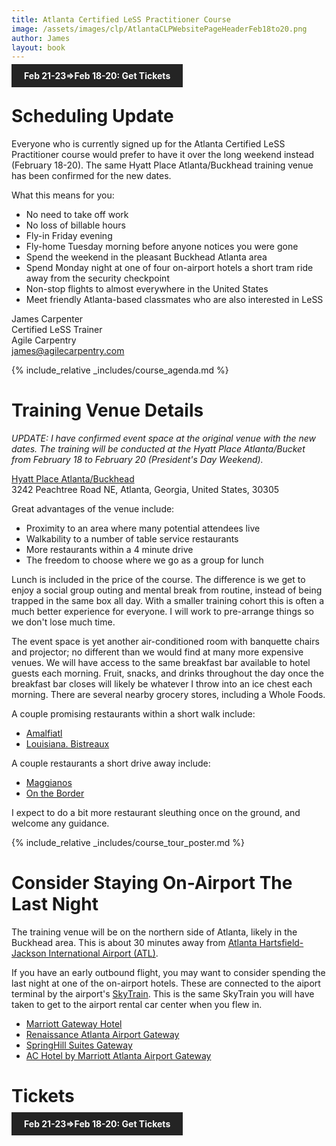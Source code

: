 ```yaml
---
title: Atlanta Certified LeSS Practitioner Course
image: /assets/images/clp/AtlantaCLPWebsitePageHeaderFeb18to20.png
author: James
layout: book
---
```


<a class="wx-button" href="https://agilecarpentry.ticketspice.com/atlanta-metro-certified-less-practitioner-workshop-2023-q1" style="background:rgba(36,36,36,1);color:white;padding:10px 20px;text-decoration:none;font-weight:bold;" target="_blank">Feb 21-23=>Feb 18-20: Get Tickets</a>

# Scheduling Update

Everyone who is currently signed up for the Atlanta Certified LeSS Practitioner course would prefer to have it over the long weekend instead (February 18-20). The same Hyatt Place Atlanta/Buckhead training venue has been confirmed for the new dates.

What this means for you:
* No need to take off work
* No loss of billable hours
* Fly-in Friday evening
* Fly-home Tuesday morning before anyone notices you were gone
* Spend the weekend in the pleasant Buckhead Atlanta area
* Spend Monday night at one of four on-airport hotels a short tram ride away from the security checkpoint
* Non-stop flights to almost everywhere in the United States
* Meet friendly Atlanta-based classmates who are also interested in LeSS

James Carpenter  
Certified LeSS Trainer  
Agile Carpentry  
[james@agilecarpentry.com](mailto:james@agilecarpentry.com)   

{% include_relative _includes/course_agenda.md %}



# Training Venue Details

*UPDATE: I have confirmed event space at the original venue with the new dates. The training will be conducted at the Hyatt Place Atlanta/Bucket from February 18 to February 20 (President's Day Weekend).*

[Hyatt Place Atlanta/Buckhead](https://www.hyatt.com/en-US/hotel/georgia/hyatt-place-atlanta-buckhead/atlzb)  
3242 Peachtree Road NE, Atlanta, Georgia, United States, 30305  

Great advantages of the venue include:
* Proximity to an area where many potential attendees live
* Walkability to a number of table service restaurants
* More restaurants within a 4 minute drive
* The freedom to choose where we go as a group for lunch

Lunch is included in the price of the course. The difference is we get to enjoy a social group outing and mental break from routine, instead of being trapped in the same box all day. With a smaller training cohort this is often a much better experience for everyone. I will work to pre-arrange things so we don't lose much time.

The event space is yet another air-conditioned room with banquette chairs and projector; no different than we would find at many more expensive venues. We will have access to the same breakfast bar available to hotel guests each morning. Fruit, snacks, and drinks throughout the day once the breakfast bar closes will likely be whatever I throw into an ice chest each morning. There are several nearby grocery stores, including a Whole Foods.


A couple promising restaurants within a short walk include:
* [Amalfiatl](https://www.amalfiatl.com/)
* [Louisiana. Bistreaux](https://www.louisianabistreaux.com/)

A couple restaurants a short drive away include:
* [Maggianos](https://www.maggianos.com/menus/3368-peachtree-rd./lunch/)
* [On the Border](https://www.ontheborder.com/locations/buckhead/)

I expect to do a bit more restaurant sleuthing once on the ground, and welcome any guidance.

{% include_relative _includes/course_tour_poster.md %}

# Consider Staying On-Airport The Last Night

The training venue will be on the northern side of Atlanta, likely in the Buckhead area. This is about 30 minutes away from [Atlanta Hartsfield-Jackson International Airport (ATL)](https://www.atl.com/).

If you have an early outbound flight, you may want to consider spending the last night at one of the on-airport hotels. These are connected to the aiport terminal by the airport's [SkyTrain](https://martaguide.com/things-to-know-about-the-atlanta-skytrain/). This is the same SkyTrain you will have taken to get to the airport rental car center when you flew in.

* [Marriott Gateway Hotel](https://www.marriott.com/en-us/hotels/atlma-atlanta-airport-marriott-gateway/overview/)
* [Renaissance Atlanta Airport Gateway](https://www.marriott.com/en-us/hotels/atlag-renaissance-atlanta-airport-gateway-hotel/overview/)
* [SpringHill Suites Gateway](https://www.marriott.com/en-us/hotels/atlgi-springhill-suites-atlanta-airport-gateway/overview/)
* [AC Hotel by Marriott Atlanta Airport Gateway](https://www.marriott.com/en-us/hotels/atlat-ac-hotel-atlanta-airport-gateway/overview/)

# Tickets

<a class="wx-button" href="https://agilecarpentry.ticketspice.com/atlanta-metro-certified-less-practitioner-workshop-2023-q1" style="background:rgba(36,36,36,1);color:white;padding:10px 20px;text-decoration:none;font-weight:bold;" target="_blank">Feb 21-23=>Feb 18-20: Get Tickets</a>



